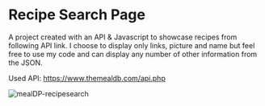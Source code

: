 # Recipe Search Page
A project created with an API &amp; Javascript to showcase recipes from following API link. I choose to display only links, picture and name but feel free to use my code and can display any number of other information from the JSON. 

Used API: https://www.themealdb.com/api.php

![mealDP-recipesearch](https://github.com/user-attachments/assets/e3190fa3-204b-42ae-8d46-fbd57f9e3f23)

